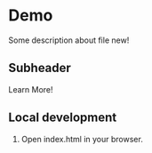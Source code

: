 # Demo

Some description about file new!

## Subheader

Learn More!

## Local development

1. Open index.html in your browser.